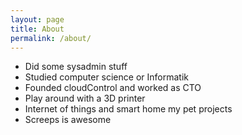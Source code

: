 ```yaml
---
layout: page
title: About
permalink: /about/
---
```


 - Did some sysadmin stuff
 - Studied computer science or Informatik
 - Founded cloudControl and worked as CTO
 - Play around with a 3D printer
 - Internet of things and smart home my pet projects
 - Screeps is awesome
